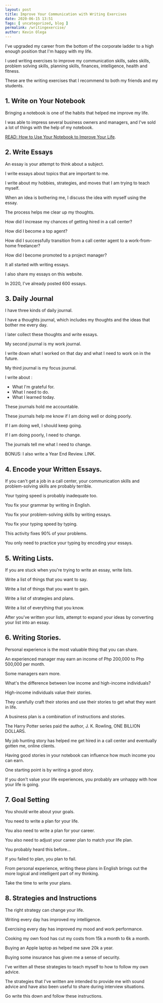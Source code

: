 ```yaml
--- 
layout: post 
title: Improve Your Communication with Writing Exercises
date: 2020-06-15 13:51
Tags: [ uncategorized, blog ]
permalink: /writingexercise/ 
author: Kevin Olega 
--- 
```

I've upgraded my career from the bottom of the corporate ladder to a high enough position that I'm happy with my life.

I used writing exercises to improve my communication skills, sales skills, problem solving skills, planning skills, finances, intelligence, health and fitness.

These are the writing exercises that I recommend to both my friends and my students.

## 1. Write on Your Notebook

Bringing a notebook is one of the habits that helped me improve my life.

I was able to impress several business owners and managers, and I've sold a lot of things with the help of my notebook.

[READ: How to Use Your Notebook to Improve Your Life](https://callcentertrainingtips.com/notebook).

## 2. Write Essays

An essay is your attempt to think about a subject.

I write essays about topics that are important to me.

I write about my hobbies, strategies, and moves that I am trying to teach myself.

When an idea is bothering me, I discuss the idea with myself using the essay.

The process helps me clear up my thoughts.

How did I increase my chances of getting hired in a call center?

How did I become a top agent?

How did I successfully transition from a call center agent to a work-from-home freelancer?

How did I become promoted to a project manager?

It all started with writing essays.

I also share my essays on this website. 

In 2020, I've already posted 600 essays.

## 3. Daily Journal

I have three kinds of daily journal.

I have a thoughts journal, which includes my thoughts and the ideas that bother me every day.

I later collect these thoughts and write essays.

My second journal is my work journal.

I write down what I worked on that day and what I need to work on in the future.

My third journal is my focus journal.

I write about :

- What I'm grateful for.
- What I need to do.
- What I learned today.

These journals hold me accountable.

These journals help me know if I am doing well or doing poorly.

If I am doing well, I should keep going.

If I am doing poorly, I need to change.

The journals tell me what I need to change.

BONUS: I also write a Year End Review. LINK.

## 4. Encode your Written Essays.

If you can't get a job in a call center, your communication skills and problem-solving skills are probably terrible.

Your typing speed is probably inadequate too.

You fix your grammar by writing in English.

You fix your problem-solving skills by writing essays.

You fix your typing speed by typing.

This activity fixes 90% of your problems.

You only need to practice your typing by encoding your essays.

## 5. Writing Lists.

If you are stuck when you're trying to write an essay, write lists.

Write a list of things that you want to say.

Write a list of things that you want to gain.

Write a list of strategies and plans.

Write a list of everything that you know.

After you've written your lists, attempt to expand your ideas by converting your list into an essay.

## 6. Writing Stories.

Personal experience is the most valuable thing that you can share.

An experienced manager may earn an income of Php 200,000 to Php 500,000 per month.

Some managers earn more.

What's the difference between low income and high-income individuals?

High-income individuals value their stories.

They carefully craft their stories and use their stories to get what they want in life.

A business plan is a combination of instructions and stories.

The Harry Potter series paid the author, J. K. Rowling, ONE BILLION DOLLARS.    

My job hunting story has helped me get hired in a call center and eventually gotten me, online clients.

Having good stories in your notebook can influence how much income you can earn.

One starting point is by writing a good story.

If you don't value your life experiences, you probably are unhappy with how your life is going.

## 7. Goal Setting

You should write about your goals.

You need to write a plan for your life.

You also need to write a plan for your career.

You also need to adjust your career plan to match your life plan.

You probably heard this before...

If you failed to plan, you plan to fail.

From personal experience, writing these plans in English brings out the more logical and intelligent part of my thinking.

Take the time to write your plans.

## 8. Strategies and Instructions

The right strategy can change your life.

Writing every day has improved my intelligence.

Exercising every day has improved my mood and work performance.

Cooking my own food has cut my costs from 15k a month to 6k a month.

Buying an Apple laptop as helped me save 20k a year.

Buying some insurance has given me a sense of security.

I've written all these strategies to teach myself to how to follow my own advice.

The strategies that I've written are intended to provide me with sound advice and have also been useful to share during interview situations.

Go write this down and follow these instructions.

